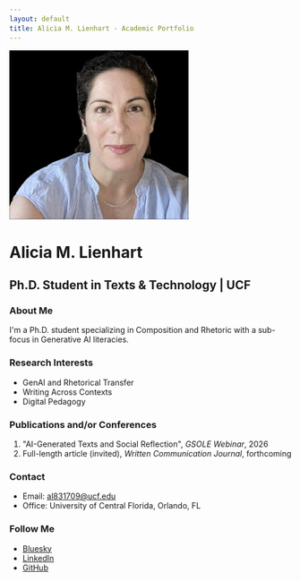 ```yaml
---
layout: default
title: Alicia M. Lienhart - Academic Portfolio
---
```


![Featured Image](/assets/featured-image.jpg)

# Alicia M. Lienhart
## Ph.D. Student in Texts & Technology | UCF

### About Me
I'm a Ph.D. student specializing in Composition and Rhetoric with a sub-focus in Generative AI literacies.

### Research Interests
- GenAI and Rhetorical Transfer
- Writing Across Contexts
- Digital Pedagogy

### Publications and/or Conferences
1. "AI-Generated Texts and Social Reflection", *GSOLE Webinar*, 2026  
2. Full-length article (invited), *Written Communication Journal*, forthcoming

### Contact
- Email: al831709@ucf.edu
- Office: University of Central Florida, Orlando, FL

### Follow Me
- [Bluesky](https://bsky.app/your_bluesky_handle)
- [LinkedIn](https://linkedin.com/in/your_linkedin_profile)
- [GitHub](https://github.com/AML1821)

